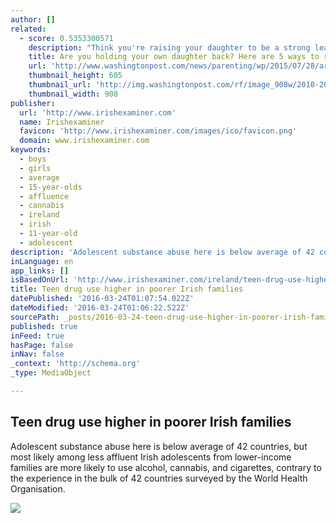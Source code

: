 ```yaml
---
author: []
related:
  - score: 0.5353300571
    description: "Think you're raising your daughter to be a strong leader? Look more closely: You, and the people around her, may unwittingly be doing just the opposite. Teen boys, teen girls, and, yes, even parents have biases against girls and women as leaders, new research from the Harvard Graduate School of Education and its Making Caring Common project found."
    title: Are you holding your own daughter back? Here are 5 ways to raise girls to be leaders.
    url: 'http://www.washingtonpost.com/news/parenting/wp/2015/07/28/are-you-holding-your-daughter-back-a-harvard-psychologist-gives-5-ways-to-raise-girls-to-be-leaders/'
    thumbnail_height: 605
    thumbnail_url: 'http://img.washingtonpost.com/rf/image_908w/2010-2019/WashingtonPost/2015/07/27/Others/Images/2015-07-27/iStock_000049190204_XXXLarge1438035781.jpg'
    thumbnail_width: 908
publisher:
  url: 'http://www.irishexaminer.com'
  name: Irishexaminer
  favicon: 'http://www.irishexaminer.com/images/ico/favicon.png'
  domain: www.irishexaminer.com
keywords:
  - boys
  - girls
  - average
  - 15-year-olds
  - affluence
  - cannabis
  - ireland
  - irish
  - 11-year-old
  - adolescent
description: 'Adolescent substance abuse here is below average of 42 countries, but most likely among less affluent Irish adolescents from lower-income families are more likely to use alcohol, cannabis, and cigarettes, contrary to the experience in the bulk of 42 countries surveyed by the World Health Organisation.'
inLanguage: en
app_links: []
isBasedOnUrl: 'http://www.irishexaminer.com/ireland/teen-drug-use-higher-in-poorer-irish-families-388265.html'
title: Teen drug use higher in poorer Irish families
datePublished: '2016-03-24T01:07:54.022Z'
dateModified: '2016-03-24T01:06:22.522Z'
sourcePath: _posts/2016-03-24-teen-drug-use-higher-in-poorer-irish-families.md
published: true
inFeed: true
hasPage: false
inNav: false
_context: 'http://schema.org'
_type: MediaObject

---
```

<article style=""><h1>Teen drug use higher in poorer Irish families</h1><p>Adolescent substance abuse here is below average of 42 countries, but most likely among less affluent Irish adolescents from lower-income families are more likely to use alcohol, cannabis, and cigarettes, contrary to the experience in the bulk of 42 countries surveyed by the World Health Organisation.</p><img src="http://www.irishexaminer.com/images/mobile/halfcircleleft.png" /></article>